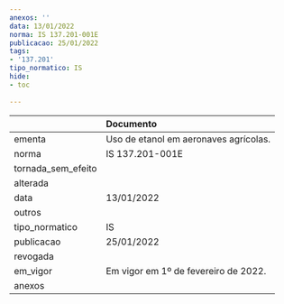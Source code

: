 ```yaml
---
anexos: ''
data: 13/01/2022
norma: IS 137.201-001E
publicacao: 25/01/2022
tags:
- '137.201'
tipo_normatico: IS
hide: 
- toc 
 
---
```


|                    | Documento                             |
|:-------------------|:--------------------------------------|
| ementa             | Uso de etanol em aeronaves agrícolas. |
| norma              | IS 137.201-001E                       |
| tornada_sem_efeito |                                       |
| alterada           |                                       |
| data               | 13/01/2022                            |
| outros             |                                       |
| tipo_normatico     | IS                                    |
| publicacao         | 25/01/2022                            |
| revogada           |                                       |
| em_vigor           | Em vigor em 1º de fevereiro de 2022.  |
| anexos             |                                       |